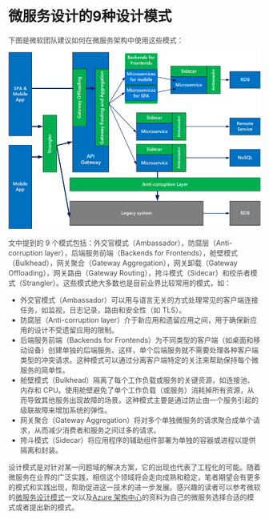 # 微服务设计的9种设计模式

<font style="color:rgb(74, 74, 74);">下图是微软团队建议如何在微服务架构中使用这些模式：</font>

![1727617883402-6177549b-2755-49cc-9166-747ea5ade91c.png](./img/7y77w6nOUDNlMIfA/1727617883402-6177549b-2755-49cc-9166-747ea5ade91c-682026.png)

<font style="color:rgb(74, 74, 74);">文中提到的 9 个模式包括：外交官模式（Ambassador），防腐层（Anti-corruption layer），后端服务前端（Backends for Frontends），舱壁模式（Bulkhead），网关聚合（Gateway Aggregation），网关卸载（Gateway Offloading），网关路由（Gateway Routing），挎斗模式（Sidecar）和绞杀者模式（Strangler）。这些模式绝大多数也是目前业界比较常用的模式，如：</font>

+ <font style="color:rgb(74, 74, 74);">外交官模式（Ambassador）可以用与语言无关的方式处理常见的客户端连接任务，如监视，日志记录，路由和安全性（如 TLS）。</font>
+ <font style="color:rgb(74, 74, 74);">防腐层（Anti-corruption layer）介于新应用和遗留应用之间，用于确保新应用的设计不受遗留应用的限制。</font>
+ <font style="color:rgb(74, 74, 74);">后端服务前端（Backends for Frontends）为不同类型的客户端（如桌面和移动设备）创建单独的后端服务。这样，单个后端服务就不需要处理各种客户端类型的冲突请求。这种模式可以通过分离客户端特定的关注来帮助保持每个微服务的简单性。</font>
+ <font style="color:rgb(74, 74, 74);">舱壁模式（Bulkhead）隔离了每个工作负载或服务的关键资源，如连接池、内存和 CPU。使用舱壁避免了单个工作负载（或服务）消耗掉所有资源，从而导致其他服务出现故障的场景。这种模式主要是通过防止由一个服务引起的级联故障来增加系统的弹性。</font>
+ <font style="color:rgb(74, 74, 74);">网关聚合（Gateway Aggregation）将对多个单独微服务的请求聚合成单个请求，从而减少消费者和服务之间过多的请求。</font>
+ <font style="color:rgb(74, 74, 74);">挎斗模式（Sidecar）将应用程序的辅助组件部署为单独的容器或进程以提供隔离和封装。</font>

<font style="color:rgb(74, 74, 74);">设计模式是对针对某一问题域的解决方案，它的出现也代表了工程化的可能。随着微服务在业界的广泛实践，相信这个领域将会走向成熟和稳定，笔者期望会有更多的模式和实践出现，帮助促进这一技术的进一步发展。感兴趣的读者可以参考微软的</font>[<font style="color:rgb(74, 74, 74);">微服务设计模式</font>](https://azure.microsoft.com/en-us/blog/design-patterns-for-microservices/)<font style="color:rgb(74, 74, 74);">一文以及</font>[<font style="color:rgb(74, 74, 74);">Azure 架构中心</font>](https://docs.microsoft.com/en-us/azure/architecture/)<font style="color:rgb(74, 74, 74);">的资料为自己的微服务选择合适的模式或者提出新的模式。</font>

